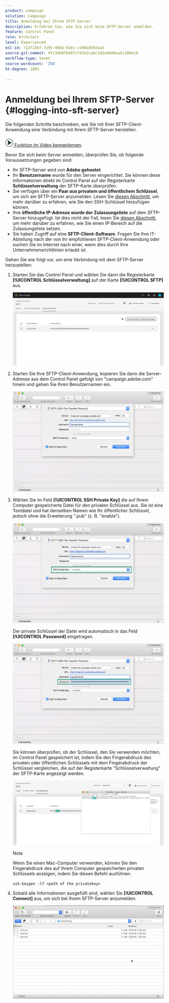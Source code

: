 ```yaml
---
product: campaign
solution: Campaign
title: Anmeldung bei Ihrem SFTP-Server
description: Erfahren Sie, wie Sie sich beim SFTP-Server anmelden.
feature: Control Panel
role: Architect
level: Experienced
exl-id: 713f23bf-fa95-4b8a-b3ec-ca06a4592aa3
source-git-commit: 4fc34b07b497c743e2ca6c182e68d6ea5c180ac9
workflow-type: tm+mt
source-wordcount: '356'
ht-degree: 100%

---
```


# Anmeldung bei Ihrem SFTP-Server {#logging-into-sft-server}

Die folgenden Schritte beschreiben, wie Sie mit Ihrer SFTP-Client-Anwendung eine Verbindung mit Ihrem SFTP-Server herstellen.

![](assets/do-not-localize/how-to-video.png)[ Funktion im Video kennenlernen](https://video.tv.adobe.com/v/27263?quality=12).

Bevor Sie sich beim Server anmelden, überprüfen Sie, ob folgende Voraussetzungen gegeben sind:

* Ihr SFTP-Server wird von **Adobe gehostet**.
* Ihr **Benutzername** wurde für den Server eingerichtet. Sie können diese Informationen direkt im Control Panel auf der Registerkarte **Schlüsselverwaltung** der SFTP-Karte überprüfen.
* Sie verfügen über ein **Paar aus privatem und öffentlichem Schlüssel**, um sich am SFTP-Server anzumelden. Lesen Sie [diesen Abschnitt](../../sftp/using/key-management.md), um mehr darüber zu erfahren, wie Sie den SSH-Schlüssel hinzufügen können.
* Ihre **öffentliche IP-Adresse wurde der Zulassungsliste** auf dem SFTP-Server hinzugefügt. Ist dies nicht der Fall, lesen Sie [diesen Abschnitt](../../sftp/using/ip-range-allow-listing.md), um mehr darüber zu erfahren, wie Sie einen IP-Bereich auf die Zulassungsliste setzen.
* Sie haben Zugriff auf eine **SFTP-Client-Software**. Fragen Sie Ihre IT-Abteilung nach der von ihr empfohlenen SFTP-Client-Anwendung oder suchen Sie im Internet nach einer, wenn dies durch Ihre Unternehmensrichtlinien erlaubt ist.

Gehen Sie wie folgt vor, um eine Verbindung mit dem SFTP-Server herzustellen:

1. Starten Sie das Control Panel und wählen Sie dann die Registerkarte **[!UICONTROL Schlüsselverwaltung]** auf der Karte **[!UICONTROL SFTP]** aus.

   ![](assets/sftp_card.png)

1. Starten Sie Ihre SFTP-Client-Anwendung, kopieren Sie dann die Server-Adresse aus dem Control Panel gefolgt von &quot;campaign.adobe.com&quot; hinein und geben Sie Ihren Benutzernamen ein.

   ![](assets/do-not-localize/connect1.png)

1. Wählen Sie im Feld **[!UICONTROL SSH Private Key]** die auf Ihrem Computer gespeicherte Datei für den privaten Schlüssel aus. Sie ist eine Textdatei und hat denselben Namen wie Ihr öffentlicher Schlüssel, jedoch ohne die Erweiterung &quot;.pub&quot; (z. B. &quot;enable&quot;).

   ![](assets/do-not-localize/connect2.png)

   Der private Schlüssel der Datei wird automatisch in das Feld **[!UICONTROL Password]** eingetragen.

   ![](assets/do-not-localize/connect3.png)

   Sie können überprüfen, ob der Schlüssel, den Sie verwenden möchten, im Control Panel gespeichert ist, indem Sie den Fingerabdruck des privaten oder öffentlichen Schlüssels mit dem Fingerabdruck der Schlüssel vergleichen, die auf der Registerkarte &quot;Schlüsselverwaltung&quot; der SFTP-Karte angezeigt werden.

   ![](assets/fingerprint_compare.png)

   >[!NOTE]
   >
   >Wenn Sie einen Mac-Computer verwenden, können Sie den Fingerabdruck des auf Ihrem Computer gespeicherten privaten Schlüssels anzeigen, indem Sie diesen Befehl ausführen:
   >
   >`ssh-keygen -lf <path of the privatekey>`

1. Sobald alle Informationen ausgefüllt sind, wählen Sie **[!UICONTROL Connect]** aus, um sich bei Ihrem SFTP-Server anzumelden.

   ![](assets/do-not-localize/sftpconnected.png)
